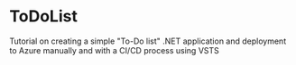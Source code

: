 # ToDoList
Tutorial on creating a simple "To-Do list" .NET application and deployment to Azure manually and with a CI/CD process using VSTS
